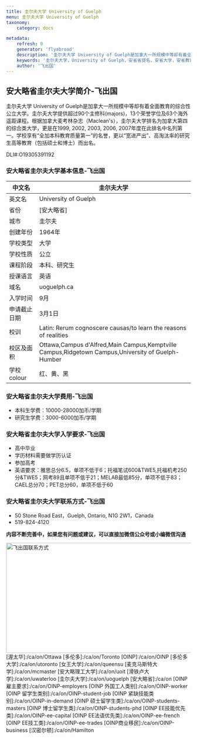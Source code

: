 ```yaml
---
title: 圭尔夫大学 University of Guelph
menu: 圭尔夫大学 University of Guelph
taxonomy:
    category: docs

metadata:
    refresh: 0
    generator: 'flyabroad'
    description: '圭尔夫大学 University of Guelph是加拿大一所规模中等却有着全面教育的综合性公立大学。圭尔夫大学提供超过90个主修科，13个荣誉学位及63个海外遥距课程。根据加拿大麦考林杂志，圭尔夫大学排名加拿大第四的综合类大学，更是在1999, 2002, 2003, 2006, 2007年度在此排名中名列第一。学校享有“全加本科教育质量第一”的名誉，更以“宽进严出”、高淘汰率的研究生高等教育（包括硕士和博士）而出名。'
    keywords: '圭尔夫大学，University of Guelph，安省省提名，安省大学，安省教育，OINP'
    author: '飞出国'
---
```

## 安大略省圭尔夫大学简介-飞出国

圭尔夫大学 University of Guelph是加拿大一所规模中等却有着全面教育的综合性公立大学。圭尔夫大学提供超过90个主修科(majors)，13个荣誉学位及63个海外遥距课程。根据加拿大麦考林杂志（Maclean's），圭尔夫大学排名为加拿大第四的综合类大学，更是在1999, 2002, 2003, 2006, 2007年度在此排名中名列第一。学校享有“全加本科教育质量第一”的名誉，更以“宽进严出”、高淘汰率的研究生高等教育（包括硕士和博士）而出名。

DLI#:O19305391192

### 安大略省圭尔夫大学基本信息-飞出国

中文名 |  圭尔夫大学
----|-------
英文名 |  University of Guelph
省份 |  [安大略省]
城市 |  圭尔夫
创建年份 | 1964年
学校类型 | 大学
学校性质 | 公立
课程阶段 | 本科、研究生
授课语言 | 英语
域名 |  uoguelph.ca
入学时间 | 9月
申请截止日期 | 3月1日
校训 | Latin: Rerum cognoscere causas/to learn the reasons of realities
校区及面积 | Ottawa,Campus d'Alfred,Main Campus,Kemptville Campus,Ridgetown Campus,University of Guelph-Humber
学校colour | 红、黄、黑

### 安大略省圭尔夫大学费用-飞出国

* 本科生学费：10000-28000加币/学期
* 研究生学费：3000-6000加币/学期

### 安大略省圭尔夫大学入学要求-飞出国

* 高中毕业
* 学历材料需要做学历认证
* 参加高考
* 英语要求：雅思总分6.5，单项不低于6；托福笔试600&TWE5,托福机考250分&TWE5；网考89且单项不低于21；MELAB最低85分，单项不低于83；CAEL总分70；PET总分60，单项不低于60

### 安大略省圭尔夫大学联系方式-飞出国

* 50 Stone Road East，Guelph, Ontario, N1G 2W1，Canada
* 519-824-4120

**内容不断完善中，如果您有问题或建议，可以直接加微信公众号或小编微信沟通**

<img src="http://wx1.sinaimg.cn/mw1024/892c310fly1fgkvndf1s9j20p008d0v3.jpg" width = "900" height = "300" alt="飞出国联系方式" align=center />
[渥太华]:/ca/on/Ottawa
[多伦多]:/ca/on/Toronto
[OINP]:/ca/on/OINP
[多伦多大学]:/ca/on/utoronto
[女王大学]:/ca/on/queensu
[麦克马斯特大学]:/ca/on/mcmaster
[安大略理工大学]:/ca/on/uoit
[滑铁卢大学]:/ca/on/uwaterloo
[圭尔夫大学]:/ca/on/uoguelph
[安大略省]:/ca/on
[OINP雇主要求]:/ca/on/OINP-employers
[OINP 外国工人类别]:/ca/on/OINP-worker
[OINP 留学生类别]:/ca/on/OINP-student-job
[OINP 紧缺技能类别]:/ca/on/OINP-in-demand
[OINP 硕士留学生类]:/ca/on/OINP-students-masters
[OINP 博士留学生类]:/ca/on/OINP-students-phd
[OINP EE技能优先类]:/ca/on/OINP-ee-capital
[OINP EE法语优先类]:/ca/on/OINP-ee-french
[OINP EE技工类]:/ca/on/OINP-ee-trades
[OINP商业移民]:/ca/on/OINP-business
[汉密尔顿]:/ca/on/Hamilton